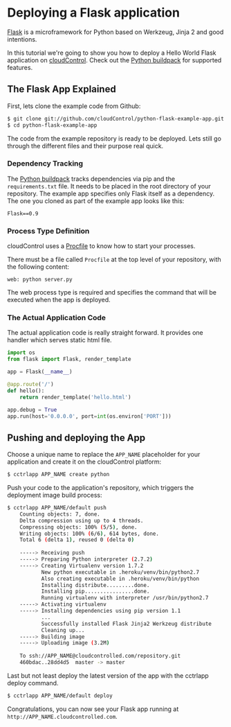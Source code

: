 # Deploying a Flask application
[Flask] is a microframework for Python based on Werkzeug, Jinja 2 and good
intentions.

In this tutorial we're going to show you how to deploy a Hello World Flask
application on [cloudControl]. Check out the [Python buildpack] for
supported features.

## The Flask App Explained
First, lets clone the example code from Github:

~~~bash
$ git clone git://github.com/cloudControl/python-flask-example-app.git
$ cd python-flask-example-app
~~~

The code from the example repository is ready to be deployed. Lets still go through the different files and their purpose real quick.

### Dependency Tracking
The [Python buildpack] tracks dependencies via pip and the `requirements.txt` file. It needs to be placed in the root directory of your repository. The example app specifies only Flask itself as a dependency. The one you cloned as part of the example app looks like this:

~~~pip
Flask==0.9
~~~

### Process Type Definition
cloudControl uses a [Procfile] to know how to start your processes.

There must be a file called `Procfile` at the top level of your repository, with the following content:

~~~
web: python server.py
~~~

The web process type is required and specifies the command that will be executed when the app is deployed.

### The Actual Application Code

The actual application code is really straight forward. It provides one handler which serves static html file.

~~~python
import os
from flask import Flask, render_template

app = Flask(__name__)

@app.route('/')
def hello():
    return render_template('hello.html')

app.debug = True
app.run(host='0.0.0.0', port=int(os.environ['PORT']))
~~~

## Pushing and deploying the App
Choose a unique name to replace the `APP_NAME` placeholder for your application and create it on the cloudControl platform:

~~~bash
$ cctrlapp APP_NAME create python
~~~

Push your code to the application's repository, which triggers the deployment image build process:

~~~bash
$ cctrlapp APP_NAME/default push
    Counting objects: 7, done.
    Delta compression using up to 4 threads.
    Compressing objects: 100% (5/5), done.
    Writing objects: 100% (6/6), 614 bytes, done.
    Total 6 (delta 1), reused 0 (delta 0)
        
    -----> Receiving push
    -----> Preparing Python interpreter (2.7.2)
    -----> Creating Virtualenv version 1.7.2
           New python executable in .heroku/venv/bin/python2.7
           Also creating executable in .heroku/venv/bin/python
           Installing distribute.........done.
           Installing pip................done.
           Running virtualenv with interpreter /usr/bin/python2.7
    -----> Activating virtualenv
    -----> Installing dependencies using pip version 1.1
           ...
           Successfully installed Flask Jinja2 Werkzeug distribute
           Cleaning up...
    -----> Building image
    -----> Uploading image (3.2M)
        
    To ssh://APP_NAME@cloudcontrolled.com/repository.git
    460bdac..28dd4d5  master -> master
~~~

Last but not least deploy the latest version of the app with the cctrlapp deploy command.

~~~bash
$ cctrlapp APP_NAME/default deploy 
~~~

Congratulations, you can now see your Flask app running at `http://APP_NAME.cloudcontrolled.com`.

[Flask]: http://flask.pocoo.org/
[cloudControl]: http://www.cloudcontrol.com
[Python buildpack]: https://github.com/cloudControl/buildpack-python
[Procfile]: https://www.cloudcontrol.com/dev-center/Platform%20Documentation#buildpacks-and-the-procfile
